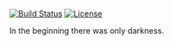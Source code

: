 [![Build Status](https://travis-ci.org/boschmitt/tweedledee.svg?branch=master)](https://travis-ci.org/boschmitt/tweedledee)
[![License](https://img.shields.io/badge/license-MIT-000000.svg)](https://opensource.org/licenses/MIT)

In the beginning there was only darkness.